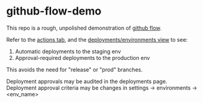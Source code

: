 # github-flow-demo

This repo is a rough, unpolished demonstration of [github flow](https://docs.github.com/en/get-started/quickstart/github-flow).

Refer to the [actions tab](https://github.com/RealDyllon/github-flow-demo/actions), and the 
[deployments/environments view](https://github.com/RealDyllon/github-flow-demo/deployments) to see:

1. Automatic deployments to the staging env
2. Approval-required deployments to the production env

This avoids the need for "release" or "prod" branches. 

Deployment approvals may be audited in the deployments page. Deployment approval criteria may be changes in settings -> environments -> <env_name>
